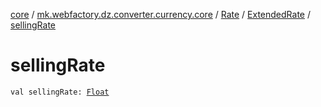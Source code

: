 [core](../../../index.md) / [mk.webfactory.dz.converter.currency.core](../../index.md) / [Rate](../index.md) / [ExtendedRate](index.md) / [sellingRate](./selling-rate.md)

# sellingRate

`val sellingRate: `[`Float`](https://kotlinlang.org/api/latest/jvm/stdlib/kotlin/-float/index.html)